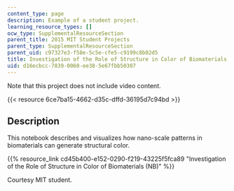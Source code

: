 ```yaml
---
content_type: page
description: Example of a student project.
learning_resource_types: []
ocw_type: SupplementalResourceSection
parent_title: 2015 MIT Student Projects
parent_type: SupplementalResourceSection
parent_uid: c97327e3-f58e-5c5e-cfe5-c9199c8b02d5
title: Investigation of the Role of Structure in Color of Biomaterials
uid: d16ecbcc-7839-0060-ee38-5e67fbb50307
---
```


Note that this project does not include video content.

{{< resource 6ce7ba15-4662-d35c-dffd-36195d7c94bd >}}

Description
-----------

This notebook describes and visualizes how nano-scale patterns in biomaterials can generate structural color.

{{% resource_link cd45b400-e152-0290-f219-43225f5fca89 "Investigation of the Role of Structure in Color of Biomaterials (NB)" %}}

Courtesy MIT student.